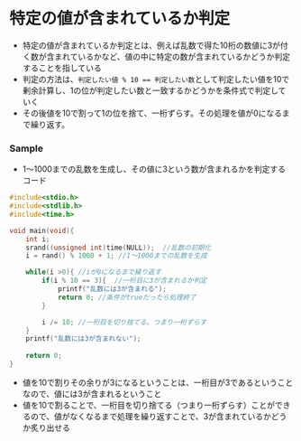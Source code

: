 # 特定の値が含まれているか判定
- 特定の値が含まれているか判定とは、例えば乱数で得た10桁の数値に3が付く数が含まれているかなど、値の中に特定の数が含まれているかどうか判定することを指している
- 判定の方法は、`判定したい値 % 10 == 判定したい数`として判定したい値を10で剰余計算し、1の位が判定したい数と一致するかどうかを条件式で判定していく
- その後値を10で割って1の位を捨て、一桁ずらす。その処理を値が0になるまで繰り返す。
  
### Sample
- 1～1000までの乱数を生成し、その値に3という数が含まれるかを判定するコード
```c
#include<stdio.h>
#include<stdlib.h>
#include<time.h>

void main(void){
    int i;
    srand((unsigned int)time(NULL));  //乱数の初期化
    i = rand() % 1000 + 1; //1～1000までの乱数を生成

    while(i >0){ //iが0になるまで繰り返す
        if(i % 10 == 3){  //一桁目に3が含まれるか判定
            printf("乱数には3が含まれる");
            return 0; //条件がtrueだったら処理終了
        }

        i /= 10; //一桁目を切り捨てる。つまり一桁ずらす
    }
    printf("乱数には3が含まれない");
    
    return 0;
}
```
- 値を10で割りその余りが3になるということは、一桁目が3であるということなので、値には3が含まれるということ
- 値を10で割ることで、一桁目を切り捨てる（つまり一桁ずらす）ことができるので、値がなくなるまで処理を繰り返すことで、3が含まれているかどうか炙り出せる
